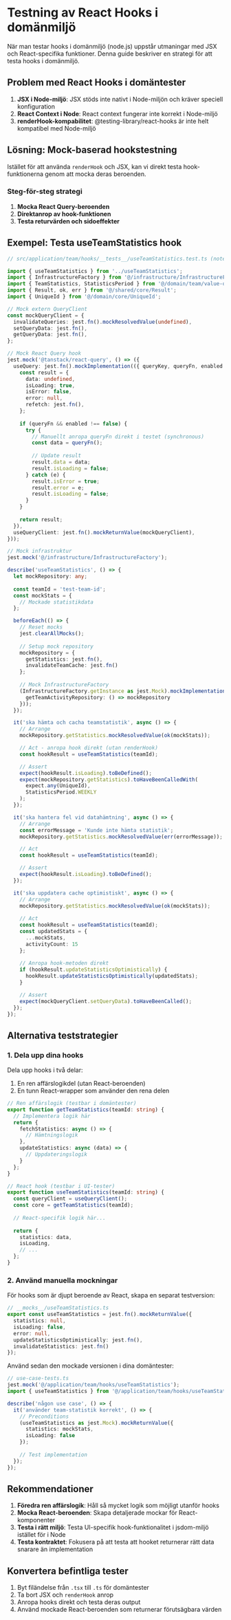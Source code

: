 # Testning av React Hooks i domänmiljö

När man testar hooks i domänmiljö (node.js) uppstår utmaningar med JSX och React-specifika funktioner. Denna guide beskriver en strategi för att testa hooks i domänmiljö.

## Problem med React Hooks i domäntester

1. **JSX i Node-miljö**: JSX stöds inte nativt i Node-miljön och kräver speciell konfiguration
2. **React Context i Node**: React context fungerar inte korrekt i Node-miljö
3. **renderHook-kompabilitet**: @testing-library/react-hooks är inte helt kompatibel med Node-miljö

## Lösning: Mock-baserad hookstestning

Istället för att använda `renderHook` och JSX, kan vi direkt testa hook-funktionerna genom att mocka deras beroenden.

### Steg-för-steg strategi

1. **Mocka React Query-beroenden**
2. **Direktanrop av hook-funktionen**
3. **Testa returvärden och sidoeffekter**

## Exempel: Testa useTeamStatistics hook

```typescript
// src/application/team/hooks/__tests__/useTeamStatistics.test.ts (notera .ts istället för .tsx)

import { useTeamStatistics } from '../useTeamStatistics';
import { InfrastructureFactory } from '@/infrastructure/InfrastructureFactory';
import { TeamStatistics, StatisticsPeriod } from '@/domain/team/value-objects/TeamStatistics';
import { Result, ok, err } from '@/shared/core/Result';
import { UniqueId } from '@/domain/core/UniqueId';

// Mock extern QueryClient
const mockQueryClient = {
  invalidateQueries: jest.fn().mockResolvedValue(undefined),
  setQueryData: jest.fn(),
  getQueryData: jest.fn(),
};

// Mock React Query hook
jest.mock('@tanstack/react-query', () => ({
  useQuery: jest.fn().mockImplementation(({ queryKey, queryFn, enabled = true }) => {
    const result = {
      data: undefined,
      isLoading: true,
      isError: false,
      error: null,
      refetch: jest.fn(),
    };
    
    if (queryFn && enabled !== false) {
      try {
        // Manuellt anropa queryFn direkt i testet (synchronous)
        const data = queryFn();
        
        // Update result
        result.data = data;
        result.isLoading = false;
      } catch (e) {
        result.isError = true;
        result.error = e;
        result.isLoading = false;
      }
    }
    
    return result;
  }),
  useQueryClient: jest.fn().mockReturnValue(mockQueryClient),
}));

// Mock infrastruktur
jest.mock('@/infrastructure/InfrastructureFactory');

describe('useTeamStatistics', () => {
  let mockRepository: any;
  
  const teamId = 'test-team-id';
  const mockStats = {
    // Mockade statistikdata
  };

  beforeEach(() => {
    // Reset mocks
    jest.clearAllMocks();
    
    // Setup mock repository
    mockRepository = {
      getStatistics: jest.fn(),
      invalidateTeamCache: jest.fn()
    };
    
    // Mock InfrastructureFactory
    (InfrastructureFactory.getInstance as jest.Mock).mockImplementation(() => ({
      getTeamActivityRepository: () => mockRepository
    }));
  });

  it('ska hämta och cacha teamstatistik', async () => {
    // Arrange
    mockRepository.getStatistics.mockResolvedValue(ok(mockStats));

    // Act - anropa hook direkt (utan renderHook)
    const hookResult = useTeamStatistics(teamId);

    // Assert
    expect(hookResult.isLoading).toBeDefined();
    expect(mockRepository.getStatistics).toHaveBeenCalledWith(
      expect.any(UniqueId),
      StatisticsPeriod.WEEKLY
    );
  });

  it('ska hantera fel vid datahämtning', async () => {
    // Arrange
    const errorMessage = 'Kunde inte hämta statistik';
    mockRepository.getStatistics.mockResolvedValue(err(errorMessage));

    // Act
    const hookResult = useTeamStatistics(teamId);

    // Assert
    expect(hookResult.isLoading).toBeDefined();
  });

  it('ska uppdatera cache optimistiskt', async () => {
    // Arrange
    mockRepository.getStatistics.mockResolvedValue(ok(mockStats));
    
    // Act
    const hookResult = useTeamStatistics(teamId);
    const updatedStats = {
      ...mockStats,
      activityCount: 15
    };
    
    // Anropa hook-metoden direkt
    if (hookResult.updateStatisticsOptimistically) {
      hookResult.updateStatisticsOptimistically(updatedStats);
    }

    // Assert
    expect(mockQueryClient.setQueryData).toHaveBeenCalled();
  });
});
```

## Alternativa teststrategier

### 1. Dela upp dina hooks

Dela upp hooks i två delar:
1. En ren affärslogikdel (utan React-beroenden)
2. En tunn React-wrapper som använder den rena delen

```typescript
// Ren affärslogik (testbar i domäntester)
export function getTeamStatistics(teamId: string) {
  // Implementera logik här
  return {
    fetchStatistics: async () => {
      // Hämtningslogik
    },
    updateStatistics: async (data) => {
      // Uppdateringslogik
    }
  };
}

// React hook (testbar i UI-tester)
export function useTeamStatistics(teamId: string) {
  const queryClient = useQueryClient();
  const core = getTeamStatistics(teamId);
  
  // React-specifik logik här...
  
  return {
    statistics: data,
    isLoading,
    // ...
  };
}
```

### 2. Använd manuella mockningar

För hooks som är djupt beroende av React, skapa en separat testversion:

```typescript
// __mocks__/useTeamStatistics.ts
export const useTeamStatistics = jest.fn().mockReturnValue({
  statistics: null,
  isLoading: false,
  error: null,
  updateStatisticsOptimistically: jest.fn(),
  invalidateStatistics: jest.fn()
});
```

Använd sedan den mockade versionen i dina domäntester:

```typescript
// use-case-tests.ts
jest.mock('@/application/team/hooks/useTeamStatistics');
import { useTeamStatistics } from '@/application/team/hooks/useTeamStatistics';

describe('någon use case', () => {
  it('använder team-statistik korrekt', () => {
    // Preconditions
    (useTeamStatistics as jest.Mock).mockReturnValue({
      statistics: mockStats,
      isLoading: false
    });
    
    // Test implementation
  });
});
```

## Rekommendationer

1. **Föredra ren affärslogik**: Håll så mycket logik som möjligt utanför hooks
2. **Mocka React-beroenden**: Skapa detaljerade mockar för React-komponenter 
3. **Testa i rätt miljö**: Testa UI-specifik hook-funktionalitet i jsdom-miljö istället för i Node
4. **Testa kontraktet**: Fokusera på att testa att hooket returnerar rätt data snarare än implementation

## Konvertera befintliga tester

1. Byt filändelse från `.tsx` till `.ts` för domäntester
2. Ta bort JSX och `renderHook` anrop
3. Anropa hooks direkt och testa deras output
4. Använd mockade React-beroenden som returnerar förutsägbara värden 